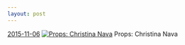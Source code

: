 ```yaml
---
layout: post
---
```


<p>
  <time><a href="/448">2015-11-06</a></time>
  <a href="/448"><img src="{{ site.assets_url }}/448-480.jpg" srcset="{{ site.assets_url }}/448-960.jpg 960w, {{ site.assets_url }}/448-720.jpg 720w, {{ site.assets_url }}/448-480.jpg 480w, {{ site.assets_url }}/448-240.jpg 240w" sizes="(min-width: 700px) 50vw, calc(100vw - 2rem)" alt="Props: Christina Nava" /></a>
  <span>Props: Christina Nava</span>
</p>
